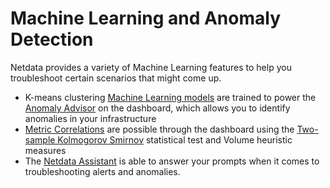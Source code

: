 # Machine Learning and Anomaly Detection

Netdata provides a variety of Machine Learning features to help you troubleshoot certain scenarios that might come up.

- K-means clustering [Machine Learning models](https://github.com/netdata/netdata/blob/master/src/ml/README.md) are trained to power the [Anomaly Advisor](https://github.com/netdata/netdata/blob/master/docs/dashboards-and-charts/anomaly-advisor-tab.md) on the dashboard, which allows you to identify anomalies in your infrastructure
- [Metric Correlations](https://github.com/netdata/netdata/blob/master/docs/metric-correlations.md) are possible through the dashboard using the [Two-sample Kolmogorov Smirnov](https://en.wikipedia.org/wiki/Kolmogorov%E2%80%93Smirnov_test#Two-sample_Kolmogorov%E2%80%93Smirnov_test) statistical test and Volume heuristic measures
- The [Netdata Assistant](https://github.com/netdata/netdata/blob/master/docs/netdata-assistant.md) is able to answer your prompts when it comes to troubleshooting alerts and anomalies.
